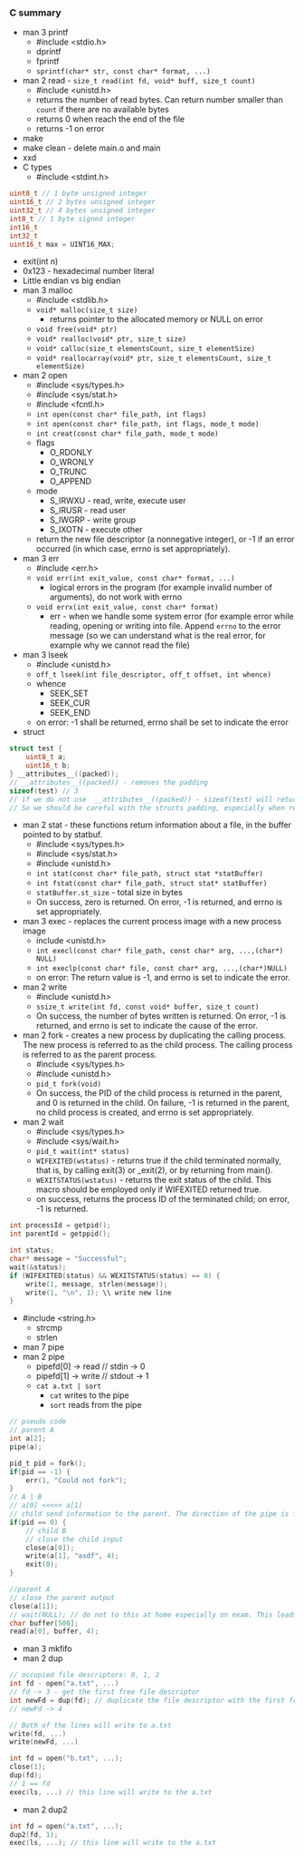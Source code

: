### C summary
* man 3 printf
    - #include <stdio.h>
    - dprintf
    - fprintf
    - ```sprintf(char* str, const char* format, ...)```
* man 2 read - ```size_t read(int fd, void* buff, size_t count)```
    - #include <unistd.h>
    - returns the number of read bytes. Can return number smaller than ```count``` if there are no available bytes
    - returns 0 when reach the end of the file
    - returns -1 on error 
* make 
* make clean - delete main.o and main
* xxd
* C types
    - #include <stdint.h>
```c
uint8_t // 1 byte unsigned integer
uint16_t // 2 bytes unsigned integer
uint32_t // 4 bytes unsigned integer
int8_t // 1 byte signed integer
int16_t
int32_t
uint16_t max = UINT16_MAX;
```
* exit(int n)
* 0x123 - hexadecimal number literal
* Little endian vs big endian
* man 3 malloc
    - #include <stdlib.h>
    - ```void* malloc(size_t size)```
        - returns pointer to the allocated memory or NULL on error
    - ```void free(void* ptr)```
    - ```void* realloc(void* ptr, size_t size)```
    - ```void* calloc(size_t elementsCount, size_t elementSize)```
    - ```void* reallocarray(void* ptr, size_t elementsCount, size_t elementSize)```
* man 2 open
    - #include <sys/types.h>
    - #include <sys/stat.h>
    - #include <fcntl.h>
    - ```int open(const char* file_path, int flags)```
    - ```int open(const char* file_path, int flags, mode_t mode)```
    - ```int creat(const char* file_path, mode_t mode)```
    - flags
        - O_RDONLY
        - O_WRONLY
        - O_TRUNC
        - O_APPEND
    - mode
        - S_IRWXU - read, write, execute user
        - S_IRUSR - read user
        - S_IWGRP - write group
        - S_IXOTN - execute other
    -  return the new file descriptor (a nonnegative integer), or -1 if an error occurred (in which case, errno is set appropriately).
* man 3 err
    - #include <err.h>
    - ```void err(int exit_value, const char* format, ...)```
        - logical errors in the program (for example invalid number of arguments), do not work with errno
    - ```void errx(int exit_value, const char* format)```
        - err - when we handle some system error (for example error while reading, opening or writing into file. Append ```errno``` to the error message (so we can understand what is the real error, for example why we cannot read the file)
* man 3 lseek
    - #include <unistd.h>
    - ```off_t lseek(int file_descriptor, off_t offset, int whence)```
    - whence
        - SEEK_SET
        - SEEK_CUR
        - SEEK_END
    - on error: -1 shall be returned, errno shall be set to indicate the error
* struct
```c
struct test {
    uint8_t a;
    uint16_t b;
} __attributes__((packed));
// __attributes__((packed)) - removes the padding
sizeof(test) // 3
// if we do not use  __attributes__((packed)) - sizeof(test) will return 4
// So we should be careful with the structs padding, especially when reading information from file
```
* man 2 stat -  these functions return information about a file, in the buffer pointed to by statbuf.
    - #include <sys/types.h>
    - #include <sys/stat.h>
    - #include <unistd.h>
    - ```int stat(const char* file_path, struct stat *statBuffer)```
    - ```int fstat(const char* file_path, struct stat* statBuffer)```
    - ```statBuffer.st_size``` - total size in bytes
    - On success, zero is returned.  On error, -1 is returned, and errno is set appropriately.
* man 3 exec - replaces the current process image with a new process image
    - include <unistd.h>
    - ```int execl(const char* file_path, const char* arg, ...,(char*) NULL)```
    - ```int execlp(const char* file, const char* arg, ...,(char*)NULL)```
    - on error: The return value is -1, and errno is set to indicate the error.
* man 2 write
    - #include <unistd.h>
    - ```ssize_t write(int fd, const void* buffer, size_t count)```
    -  On success, the number of bytes written is returned.  On error, -1 is returned, and errno is set to indicate the cause of the error.
* man 2 fork - creates a new process by duplicating the calling process. The new process is referred to as the child process. The calling process is referred to as the parent process.
    - #include <sys/types.h>
    - #include <unistd.h>
    - ```pid_t fork(void)```
    - On success, the PID of the child process is returned in the parent, and 0 is returned in the child. On failure, -1 is returned in the parent, no child process is created, and errno is set appropriately.
* man 2 wait
    - #include <sys/types.h>
    - #include <sys/wait.h>
    - ```pid_t wait(int* status)```
    - ```WIFEXITED(wstatus)``` - returns true if the child terminated normally, that is, by calling exit(3) or _exit(2), or by returning from main().
    - ```WEXITSTATUS(wstatus)``` - returns the exit status of the child. This macro should be employed only if WIFEXITED returned true.
    - on success, returns the process ID of the terminated child; on error, -1 is returned.
```c
int processId = getpid();
int parentId = getppid();

int status;
char* message = "Successful";
wait(&status);
if (WIFEXITED(status) && WEXITSTATUS(status) == 0) {
    write(1, message, strlen(message));
    write(1, "\n", 1); \\ write new line
}
```
* #include <string.h>
    - strcmp
    - strlen
* man 7 pipe
* man 2 pipe
    - pipefd[0] -> read // stdin -> 0
    - pipefd[1] -> write // stdout -> 1
    - ```cat a.txt | sort```
        - ```cat``` writes to the pipe
        - ```sort``` reads from the pipe
```c
// pseudo code
// parent A
int a[2];
pipe(a);

pid_t pid = fork();
if(pid == -1) {
    err(1, "Could not fork");
}
// A | B
// a[0] <<<<< a[1]
// child send information to the parent. The direction of the pipe is from the child to the parent
if(pid == 0) {
    // child B
    // close the child input
    close(a[0]);
    write(a[1], "asdf", 4);
    exit(0);
}

//parent A
// close the parent output
close(a[1]);
// wait(NULL); // do not to this at home especially on exam. This leads to deadlock because the child is waiting the information to be read from the pipe (we suppose that the pipe do not use buffer) and the parent is waiting the child to exit
char buffer[500];
read(a[0], buffer, 4);
```
* man 3 mkfifo
* man 2 dup
```c
// occupied file descriptors: 0, 1, 2
int fd - open("a.txt", ...)
// fd -> 3 - get the first free file descriptor
int newFd = dup(fd); // duplicate the file descriptor with the first free file descriptor
// newFd -> 4

// Both of the lines will write to a.txt
write(fd, ...)
write(newFd, ...)
``` 
```c
int fd = open("b.txt", ...);
close(1);
dup(fd);
// 1 == fd
exec(ls, ...) // this line will write to the a.txt
```
* man 2 dup2
```c
int fd = open("a.txt", ...);
dup2(fd, 1);
exec(ls, ...); // this line will write to the a.txt
```